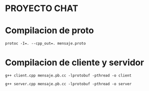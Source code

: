 # PROYECTO CHAT

# Compilacion de proto
`protoc -I=. --cpp_out=. mensaje.proto`

# Compilacion de cliente y servidor

`g++ client.cpp mensaje.pb.cc -lprotobuf -pthread -o client`

`g++ server.cpp mensaje.pb.cc -lprotobuf -pthread -o server`
